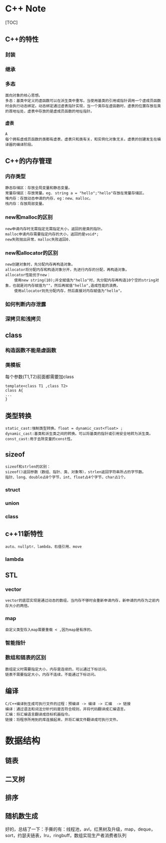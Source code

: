 # C++ Note

[TOC]



## C++的特性

### 封装

### 继承

### 多态
	面向对象的核心思想。
	多态：基类中定义的虚函数可以在派生类中重写。当使用基类的引用或指针调用一个虚成员函数时会执行动态绑定。动态绑定通过虚表指针实现，当一个类存在虚函数时，虚表的位置存放在类的首地址处，虚表中存放的是虚成员函数的地址指针。
#### 虚表
	A
	每个拥有虚成员函数的类都有虚表，虚表只和类有关，和实例化对象无关。虚表的创建发生在编译器的编译阶段。
##  C++的内存管理
	
### 内存类型
	静态存储区：存放全局变量和静态变量。
	常量存储区：存放常量。eg. string a = "hello";"hello"存放在常量存储区。
	堆内存：存放动态申请的内存，eg：new、malloc。
	栈内存：存放局部变量。
### new和malloc的区别
	new申请内存时无需指定无需指定大小，返回的是类的指针。
	malloc申请内存需要指定内存的大小，返回的是void*;
	new失败抛出异常，malloc失败返回0.
### new和allocator的区别
	new创建对象时，先分配内存再构造对象。
	allocator将分配内存和构造对象分开，先进行内存的分配，再构造对象。
	allocator性能优于new：
		使用new string(10);并全赋值为"hello"时，先分配内存再构造10个空的string对象，也就是对内存赋值为""，然后再赋值"hello",造成性能的浪费。
		使用allocator则先分配内存，然后直接对内存赋值为"hello"。
### 如何判断内存泄露

### 深拷贝和浅拷贝
## class
### 构造函数不能是虚函数
### 类模板
每个参数(T1,T2)前面都需要加class

	template<class T1 ,class T2>
	class A{
	...
	}

## 类型转换
	static_cast:强制类型转换。float = dynamic_cast<float> ;
	dynamic_cast:基类和派生类之间的转换。可以将基类的指针或引用安全地转为派生类。
	const_cast:用于去除变量的const性。
## sizeof
	sizeof和strlen的区别：
	sizeof()返回参数（数组、指针、类、对象等），strlen返回字符串所占的字节数。
	指针、long、double占8个字节，int、float占4个字节，char占1个。
### struct
### union
### class
## c++11新特性
	auto、nullptr、lambda，右值引用、move
### lambda

## STL

### vector
	vector的底层实现是通过动态的数组，当内存不够时会重新申请内存，新申请的内存为之前内存大小的两倍。
### map
	自定义类型存入map需要重载 < ,因为map是有序的。
### 智能指针
### 数组和链表的区别
	数组定义时需要指定大小，内存是连续的，可以通过下标访问。
	链表不需要指定大小，内存不连续，不能通过下标访问。
## 编译
	C/C++编译到生成可执行文件的过程：预编译 -> 编译 -> 汇编  -> 链接
	编译：通过语法和词法分析代码是否符合规则，并将代码翻译成汇编语言。
	汇编：将汇编语言翻译成目标机器指令。
	链接：将程序所用到的库连接起来，并将汇编文件翻译成可执行文件。


# 数据结构
## 链表
## 二叉树
## 排序
## 随机数生成
好的，总结了一下：手撕的有：线程池，avl，红黑树及升级，map，deque，sort，约瑟夫链表，lru，ringbuff，数组实现生产者消费者队列
